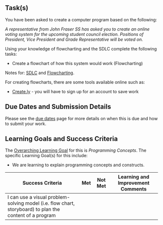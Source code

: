 ## Task(s)

You have been asked to create a computer program based on the following:

_A representative from John Fraser SS has asked you to create an online voting system for the upcoming student council election.  Positions of President, Vice President and Grade Representative will be voted on._

Using your knowledge of flowcharting and the SDLC complete the following tasks:  
* Create a flowchart of how this system would work (Flowcharting)  

Notes for: [SDLC](./Software-Development-Life-Cycle-Notes) and [Flowcharting](./Flowcharting-Notes).

For creating flowcharts, there are some tools available online such as:
* [Create.ly](http://creately.com/tour) - you will have to sign up for an account to save work


## Due Dates and Submission Details

Please see the [due dates](./Due-Dates-and-Submission-Details) page for more details on when this is due and how to submit your work.

## Learning Goals and Success Criteria

The [Overarching Learning Goal](./images/ICS2O.jpg) for this is _Programming Concepts_.
The specific Learning Goal(s) for this include:
  * We are learning to explain programming concepts and constructs.

| Success Criteria | Met | Not Met | Learning and Improvement Comments |
| ----------- | --- | ------ | ------- |
| I can use a visual problem-solving model (i.e. flow chart, storyboard) to plan the content of a program | | | |
